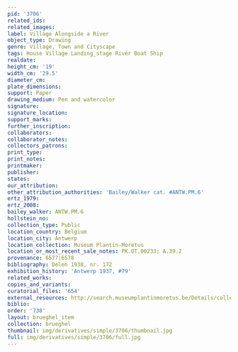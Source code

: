 ```yaml
---
pid: '3706'
related_ids: 
related_images: 
label: Village Alongside a River
object_type: Drawing
genre: Village, Town and Cityscape
tags: House Village Landing_stage River Boat Ship
realdate: 
height_cm: '19'
width_cm: '29.5'
diameter_cm: 
plate_dimensions: 
support: Paper
drawing_medium: Pen and watercolor
signature: 
signature_location: 
support_marks: 
further_inscription: 
collaborators: 
collaborator_notes: 
collectors_patrons: 
print_type: 
print_notes: 
printmaker: 
publisher: 
states: 
our_attribution: 
other_attribution_authorities: 'Bailey/Walker cat. #ANTW.PM.6'
ertz_1979: 
ertz_2008: 
bailey_walker: ANTW.PM.6
hollstein_no: 
collection_type: Public
location_country: Belgium
location_city: Antwerp
location_collection: Museum Plantin-Moretus
location_or_most_recent_sale_notes: PK.OT.00233; A.39.2
provenance: 6577|6578
bibliography: Delen 1938, nr. 172
exhibition_history: 'Antwerp 1937, #79'
related_works: 
copies_and_variants: 
curatorial_files: '654'
external_resources: http://search.museumplantinmoretus.be/Details/collect/287542
biblio: 
order: '738'
layout: brueghel_item
collection: brueghel
thumbnail: img/derivatives/simple/3706/thumbnail.jpg
full: img/derivatives/simple/3706/full.jpg
---
```

